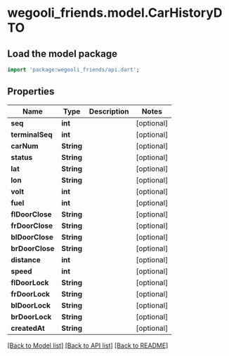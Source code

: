 # wegooli_friends.model.CarHistoryDTO

## Load the model package

```dart
import 'package:wegooli_friends/api.dart';
```

## Properties

| Name            | Type       | Description | Notes      |
| --------------- | ---------- | ----------- | ---------- |
| **seq**         | **int**    |             | [optional] |
| **terminalSeq** | **int**    |             | [optional] |
| **carNum**      | **String** |             | [optional] |
| **status**      | **String** |             | [optional] |
| **lat**         | **String** |             | [optional] |
| **lon**         | **String** |             | [optional] |
| **volt**        | **int**    |             | [optional] |
| **fuel**        | **int**    |             | [optional] |
| **flDoorClose** | **String** |             | [optional] |
| **frDoorClose** | **String** |             | [optional] |
| **blDoorClose** | **String** |             | [optional] |
| **brDoorClose** | **String** |             | [optional] |
| **distance**    | **int**    |             | [optional] |
| **speed**       | **int**    |             | [optional] |
| **flDoorLock**  | **String** |             | [optional] |
| **frDoorLock**  | **String** |             | [optional] |
| **blDoorLock**  | **String** |             | [optional] |
| **brDoorLock**  | **String** |             | [optional] |
| **createdAt**   | **String** |             | [optional] |

[[Back to Model list]](../README.md#documentation-for-models)
[[Back to API list]](../README.md#documentation-for-api-endpoints)
[[Back to README]](../README.md)
